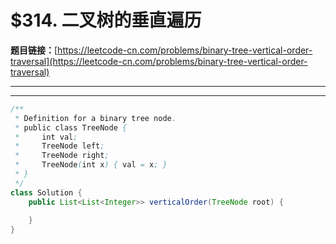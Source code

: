 # $314. 二叉树的垂直遍历

**题目链接：**[https://leetcode-cn.com/problems/binary-tree-vertical-order-traversal](https://leetcode-cn.com/problems/binary-tree-vertical-order-traversal)

---

<Cards card="leetcode_314_binary-tree-vertical-order-traversal"></Cards>

---

```java
/**
 * Definition for a binary tree node.
 * public class TreeNode {
 *     int val;
 *     TreeNode left;
 *     TreeNode right;
 *     TreeNode(int x) { val = x; }
 * }
 */
class Solution {
    public List<List<Integer>> verticalOrder(TreeNode root) {
        
    }
}
```